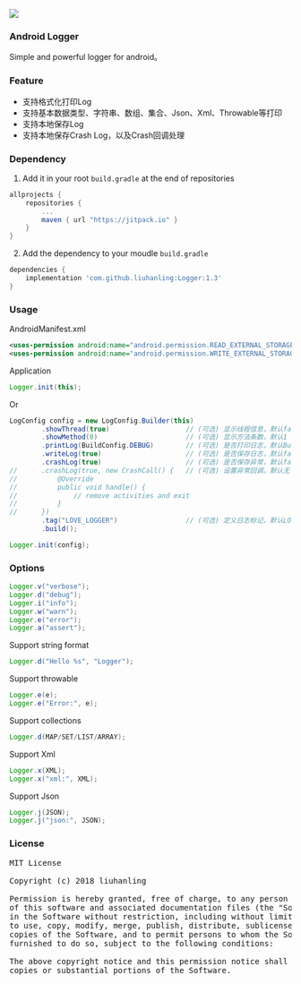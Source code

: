 [![](https://jitpack.io/v/liuhanling/Logger.svg)](https://jitpack.io/#liuhanling/Logger)

### Android Logger
Simple and powerful logger for android。

### Feature

- 支持格式化打印Log
- 支持基本数据类型、字符串、数组、集合、Json、Xml、Throwable等打印
- 支持本地保存Log
- 支持本地保存Crash Log，以及Crash回调处理

### Dependency

1. Add it in your root `build.gradle` at the end of repositories

```gradle
allprojects {
    repositories {
        ...
        maven { url "https://jitpack.io" }
    }
}
```

2. Add the dependency to your moudle `build.gradle`

```gradle
dependencies {
    implementation 'com.github.liuhanling:Logger:1.3'
}
```

### Usage

AndroidManifest.xml

```xml
<uses-permission android:name="android.permission.READ_EXTERNAL_STORAGE" />
<uses-permission android:name="android.permission.WRITE_EXTERNAL_STORAGE" />
```

Application

```java
Logger.init(this);
```
 Or
 
```java
LogConfig config = new LogConfig.Builder(this)
        .showThread(true)                   // (可选) 显示线程信息，默认false
        .showMethod(0)                      // (可选) 显示方法条数，默认1
        .printLog(BuildConfig.DEBUG)        // (可选) 是否打印日志，默认BuildConfig.DEBUG
        .writeLog(true)                     // (可选) 是否保存日志，默认false
        .crashLog(true)                     // (可选) 是否保存异常，默认false
//      .crashLog(true, new CrashCall() {   // (可选) 设置异常回调，默认无
//          @Override
//          public void handle() {
//              // remove activities and exit
//          }
//      })
        .tag("LOVE_LOGGER")                 // (可选) 定义日志标记，默认LOVE_LOGGER
        .build();

Logger.init(config);
```

### Options

```java
Logger.v("verbose");
Logger.d("debug");
Logger.i("info");
Logger.w("warn");
Logger.e("error");
Logger.a("assert");
```

Support string format
```java
Logger.d("Hello %s", "Logger");
```

Support throwable
```java
Logger.e(e);
Logger.e("Error:", e);
```

Support collections
```java
Logger.d(MAP/SET/LIST/ARRAY);
```

Support Xml
```java
Logger.x(XML);
Logger.x("xml:", XML);
```

Support Json
```java
Logger.j(JSON);
Logger.j("json:", JSON);
```

###  License
<pre>
MIT License

Copyright (c) 2018 liuhanling

Permission is hereby granted, free of charge, to any person obtaining a copy
of this software and associated documentation files (the "Software"), to deal
in the Software without restriction, including without limitation the rights
to use, copy, modify, merge, publish, distribute, sublicense, and/or sell
copies of the Software, and to permit persons to whom the Software is
furnished to do so, subject to the following conditions:

The above copyright notice and this permission notice shall be included in all
copies or substantial portions of the Software.
</pre>
